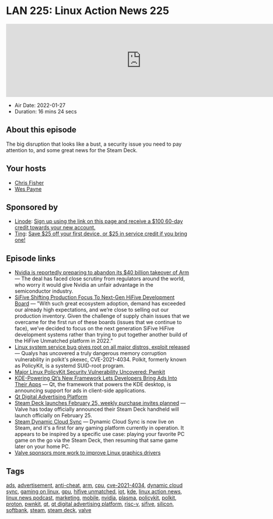 # LAN 225: Linux Action News 225

<iframe src="https://player.fireside.fm/v2/DAcK9LdX+fOXhss5s?theme=dark" width="740" height="200" frameborder="0" scrolling="no"></iframe>

* Air Date: 2022-01-27
* Duration: 16 mins 24 secs

## About this episode

The big disruption that looks like a bust, a security issue you need to pay attention to, and some great news for the Steam Deck.

## Your hosts
* [Chris Fisher](https://linuxactionnews.com/hosts/chris)
* [Wes Payne](https://linuxactionnews.com/hosts/wes)

## Sponsored by

  * [Linode](http://linode.com/lan): [Sign up using the link on this page and receive a $100 60-day credit towards your new account. ](http://linode.com/lan)
  * [Ting](https://linux.ting.com): [Save $25 off your first device, or $25 in service credit if you bring one!](https://linux.ting.com)



## Episode links

  * [Nvidia is reportedly preparing to abandon its $40 billion takeover of Arm](https://www.cnbc.com/2022/01/25/nvidia-preparing-to-abandon-arm-takeover-bloomberg-reports.html "Nvidia is reportedly preparing to abandon its $40 billion takeover of Arm") — The deal has faced close scrutiny from regulators around the world, who worry it would give Nvidia an unfair advantage in the semiconductor industry.
  * [SiFive Shifting Production Focus To Next-Gen HiFive Development Board](https://www.phoronix.com/scan.php?page=news_item&px=SiFive-2022-Focus "SiFive Shifting Production Focus To Next-Gen HiFive Development Board") — "With such great ecosystem adoption, demand has exceeded our already high expectations, and we’re close to selling out our production inventory. Given the challenge of supply chain issues that we overcame for the first run of these boards (issues that we continue to face), we’ve decided to focus on the next generation SiFive HiFive development systems rather than trying to put together another build of the HiFive Unmatched platform in 2022."
  * [Linux system service bug gives root on all major distros, exploit released](https://www.bleepingcomputer.com/news/security/linux-system-service-bug-gives-root-on-all-major-distros-exploit-released/ "Linux system service bug gives root on all major distros, exploit released") — Qualys has uncovered a truly dangerous memory corruption vulnerability in polkit's pkexec, CVE-2021-4034. Polkit, formerly known as PolicyKit, is a systemd SUID-root program. 
  * [Major Linux PolicyKit Security Vulnerability Uncovered: Pwnkit](https://linux.slashdot.org/story/22/01/25/2259214/major-linux-policykit-security-vulnerability-uncovered-pwnkit "Major Linux PolicyKit Security Vulnerability Uncovered: Pwnkit")
  * [KDE-Powering Qt’s New Framework Lets Developers Bring Ads Into Their Apps](https://www.neowin.net/news/ads-may-be-coming-to-kde-the-popular-linux-desktop/ "KDE-Powering Qt’s New Framework Lets Developers Bring Ads Into Their Apps") — Qt, the framework that powers the KDE desktop, is announcing support for ads in client-side applications.
  * [Qt Digital Advertising Platform](https://www.qt.io/product/digital-advertising "Qt Digital Advertising Platform")
  * [Steam Deck launches February 25, weekly purchase invites planned](https://www.gamingonlinux.com/2022/01/steam-deck-launches-february-25/ "Steam Deck launches February 25, weekly purchase invites planned") — Valve has today officially announced their Steam Deck handheld will launch officially on February 25.
  * [Steam Dynamic Cloud Sync](https://steamcommunity.com/groups/steamworks/announcements/detail/3142949576401813670 "Steam Dynamic Cloud Sync") — Dynamic Cloud Sync is now live on Steam, and it's a first for any gaming platform currently in operation. It appears to be inspired by a specific use case: playing your favorite PC game on the go via the Steam Deck, then resuming that same game later on your home PC.
  * [Valve sponsors more work to improve Linux graphics drivers](https://www.gamingonlinux.com/2022/01/valve-sponsors-more-work-to-improve-linux-graphics-drivers/ "Valve sponsors more work to improve Linux graphics drivers")



## Tags

[ads](https://linuxactionnews.com/tags/ads), [advertisement](https://linuxactionnews.com/tags/advertisement), [anti-cheat](https://linuxactionnews.com/tags/anti-cheat), [arm](https://linuxactionnews.com/tags/arm), [cpu](https://linuxactionnews.com/tags/cpu), [cve-2021-4034](https://linuxactionnews.com/tags/cve-2021-4034), [dynamic cloud sync](https://linuxactionnews.com/tags/dynamic%20cloud%20sync), [gaming on linux](https://linuxactionnews.com/tags/gaming%20on%20linux), [gpu](https://linuxactionnews.com/tags/gpu), [hifive unmatched](https://linuxactionnews.com/tags/hifive%20unmatched), [iot](https://linuxactionnews.com/tags/iot), [kde](https://linuxactionnews.com/tags/kde), [linux action news](https://linuxactionnews.com/tags/linux%20action%20news), [linux news podcast](https://linuxactionnews.com/tags/linux%20news%20podcast), [marketing](https://linuxactionnews.com/tags/marketing), [mobile](https://linuxactionnews.com/tags/mobile), [nvidia](https://linuxactionnews.com/tags/nvidia), [plasma](https://linuxactionnews.com/tags/plasma), [policykit](https://linuxactionnews.com/tags/policykit), [polkit](https://linuxactionnews.com/tags/polkit), [proton](https://linuxactionnews.com/tags/proton), [pwnkit](https://linuxactionnews.com/tags/pwnkit), [qt](https://linuxactionnews.com/tags/qt), [qt digital advertising platform](https://linuxactionnews.com/tags/qt%20digital%20advertising%20platform), [risc-v](https://linuxactionnews.com/tags/risc-v), [sifive](https://linuxactionnews.com/tags/sifive), [silicon](https://linuxactionnews.com/tags/silicon), [softbank](https://linuxactionnews.com/tags/softbank), [steam](https://linuxactionnews.com/tags/steam), [steam deck](https://linuxactionnews.com/tags/steam%20deck), [valve](https://linuxactionnews.com/tags/valve)